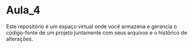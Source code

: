 # Aula_4
Este repositório é um espaço virtual onde você armazena e gerencia o código-fonte de um projeto juntamente com seus arquivos e o histórico de alterações.

